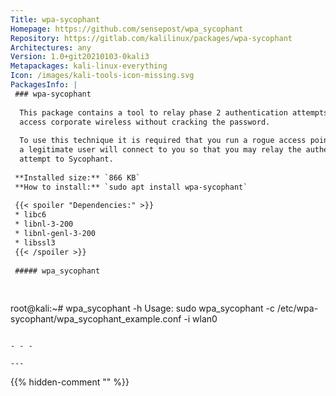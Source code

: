 ```yaml
---
Title: wpa-sycophant
Homepage: https://github.com/sensepost/wpa_sycophant
Repository: https://gitlab.com/kalilinux/packages/wpa-sycophant
Architectures: any
Version: 1.0+git20210103-0kali3
Metapackages: kali-linux-everything 
Icon: /images/kali-tools-icon-missing.svg
PackagesInfo: |
 ### wpa-sycophant
 
  This package contains a tool to relay phase 2 authentication attempts to
  access corporate wireless without cracking the password.
   
  To use this technique it is required that you run a rogue access point so that
  a legitimate user will connect to you so that you may relay the authentication
  attempt to Sycophant.
 
 **Installed size:** `866 KB`  
 **How to install:** `sudo apt install wpa-sycophant`  
 
 {{< spoiler "Dependencies:" >}}
 * libc6 
 * libnl-3-200 
 * libnl-genl-3-200 
 * libssl3 
 {{< /spoiler >}}
 
 ##### wpa_sycophant
 
 
 ```
 root@kali:~# wpa_sycophant -h
 Usage: sudo wpa_sycophant -c /etc/wpa-sycophant/wpa_sycophant_example.conf -i wlan0
 ```
 
 - - -
 
---
```

{{% hidden-comment "<!--Do not edit anything above this line-->" %}}
